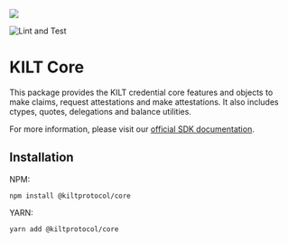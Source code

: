 [![](https://user-images.githubusercontent.com/39338561/122415864-8d6a7c00-cf88-11eb-846f-a98a936f88da.png)
](https://kilt.io)

![Lint and Test](https://github.com/KILTprotocol/sdk-js/workflows/Lint%20and%20Test/badge.svg)

# KILT Core

This package provides the KILT credential core features and objects to make claims, request attestations and make attestations.
It also includes ctypes, quotes, delegations and balance utilities.

For more information, please visit our [official SDK documentation](https://docs.kilt.io/docs/sdk/introduction).

## Installation

NPM:

```
npm install @kiltprotocol/core
```

YARN:

```
yarn add @kiltprotocol/core
```

